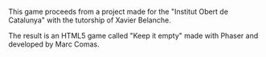 This game proceeds from a project made for the "Institut Obert de Catalunya" with the tutorship of Xavier Belanche.

The result is an HTML5 game called "Keep it empty" made with Phaser and developed by Marc Comas.
